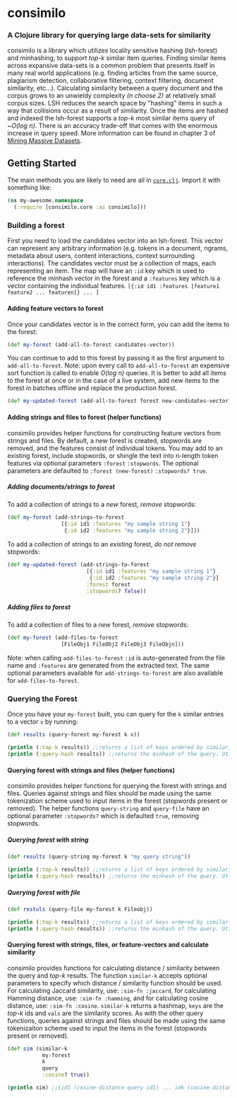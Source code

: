 # consimilo

### A Clojure library for querying large data-sets for similarity

consimilo is a library which utilizes locality sensitive hashing (lsh-forest) and minhashing, to support 
*top-k* similar item queries. Finding similar items across expansive data-sets is a common problem that presents itself 
in many real world applications (e.g. finding articles from the same source, plagiarism detection, collaborative filtering, 
context filtering, document similarity, etc...). Calculating similarity between a query document and the corpus grows to 
an unwieldy complexity *(n choose 2)* at relatively small corpus sizes. LSH reduces the search space by "hashing" items 
in such a way that collisions occur as a result of similarity. Once the items are hashed and indexed the lsh-forest 
supports a *top-k* most similar items query of ~*O(log n)*. There is an accuracy trade-off that comes with the enormous 
increase in query speed. More information can be found in chapter 3 of 
[Mining Massive Datasets](http://infolab.stanford.edu/~ullman/mmds/ch3.pdf).


## Getting Started

The main methods you are likely to need are all in [`core.clj`](./src/consimilo/core.clj).
Import it with something like:

```clojure
(ns my-awesome.namespace
  (:require [consimilo.core :as consimilo]))
```

### Building a forest

First you need to load the candidates vector into an lsh-forest. This vector can represent any arbitrary information 
(e.g. tokens in a document, ngrams, metadata about users, content interactions, context surrounding 
interactions). The candidates vector must be a collection of maps, each representing an item. The map will have an 
`:id` key which is used to reference the minhash vector in the forest and a `:features` key which is a vector 
containing the individual features. `[{:id id1 :features [feature1 feature2 ... featuren]} ... ]`

#### Adding feature vectors to forest

Once your candidates vector is in the correct form, you can add the items to the forest:

```clojure
(def my-forest (add-all-to-forest candidates-vector))
```

You can continue to add to this forest by passing it as the first argument to `add-all-to-forest`.
Note: upon every call to `add-all-to-forest` an expensive sort function is called to enable *O(log n)* queries. It is 
better to add all items to the forest at once or in the case of a live system, add new items to the forest in batches 
offline and replace the production forest.

```clojure
(def my-updated-forest (add-all-to-forest forest new-candidates-vector))
```

#### Adding strings and files to forest (helper functions)

consimilo provides helper functions for constructing feature vectors from strings and files. By default, a new forest is 
created, stopwords are removed, and the features consist of individual tokens. You may add to an existing forest, 
include stopwords, or shingle the text into n-length token features via optional parameters `:forest` `:stopwords`. The 
optional parameters are defaulted to `:forest (new-forest)` `:stopwords? true`.

##### Adding documents/strings to forest

To add a collection of strings to a *new* forest, *remove* stopwords:

```clojure
(def my-forest (add-strings-to-forest
                 [{:id id1 :features "my sample string 1"}
                  {:id id2 :features "my sample string 2"}]))
```

To add a collection of strings to an *existing* forest, *do not remove* stopwords: 

```clojure
(def my-updated-forest (add-strings-to-forest
                         [{:id id1 :features "my sample string 1"}
                          {:id id2 :features "my sample string 2"}]
                         :forest forest
                         :stopwords? false))
```

##### Adding files to forest
To add a collection of files to a *new* forest, *remove* stopwords:

```clojure
(def my-forest (add-files-to-forest
                 [FileObj1 FileObj2 FileObj3 FileObjn]))
```
Note: when calling `add-files-to-forest` `:id` is auto-generated from the file name and `:features` are generated from 
the extracted text. The same optional parameters available for `add-strings-to-forest` are also available for 
`add-files-to-forest`.

### Querying the Forest

Once you have your `my-forest` built, you can query for the `k` similar entries to
a vector `v` by running:

```clojure
(def results (query-forest my-forest k v))

(println (:top-k results)) ;;returns a list of keys ordered by similarity
(println (:query-hash results)) ;;returns the minhash of the query. Utilized to calculate similarity.
```  

#### Querying forest with strings and files (helper functions)

consimilo provides helper functions for querying the forest with strings and files. Queries against strings and files 
should be made using the same tokenization scheme used to input items in the forest (stopwords present or removed). The 
helper functions `query-string` and `query-file` have an optional parameter `:stopwords?` which is defaulted `true`, 
removing stopwords. 

##### Querying forest with string

```clojure
(def results (query-string my-forest k "my query string"))

(println (:top-k results)) ;;returns a list of keys ordered by similarity
(println (:query-hash results)) ;;returns the minhash of the query. Utilized to calculate similarity.
```  
##### Querying forest with file

```clojure
(def restuls (query-file my-forest k Fileobj))

(println (:top-k results)) ;;returns a list of keys ordered by similarity
(println (:query-hash results)) ;;returns the minhash of the query. Utilized to calculate similarity.
  ```
  
#### Querying forest with strings, files, or feature-vectors and calculate similarity

consimilo provides functions for calculating distance / similarity between the query and *top-k* results. The 
function `similar-k` accepts optional parameters to specify which distance / similarity function should be used. 
For calculating Jaccard similarity, use: `:sim-fn :jaccard`, for calculating Hamming distance, use: `:sim-fn :hamming`, 
and for calculating cosine distance, use: `:sim-fn :cosine`. `similar-k` returns a hashmap, `keys` are the *top-k* ids and 
`vals` are the similarity scores. As with the other query functions, queries against strings and files should be made 
using the same tokenizaiton scheme used to input the items in the forest (stopwords present or removed).

```clojure
(def sim (similar-k 
           my-forest
           k
           query
           :cosine? true))

(println sim) ;;{id1 (cosine-distance query id1) ... idk (cosine-distance query idk}
